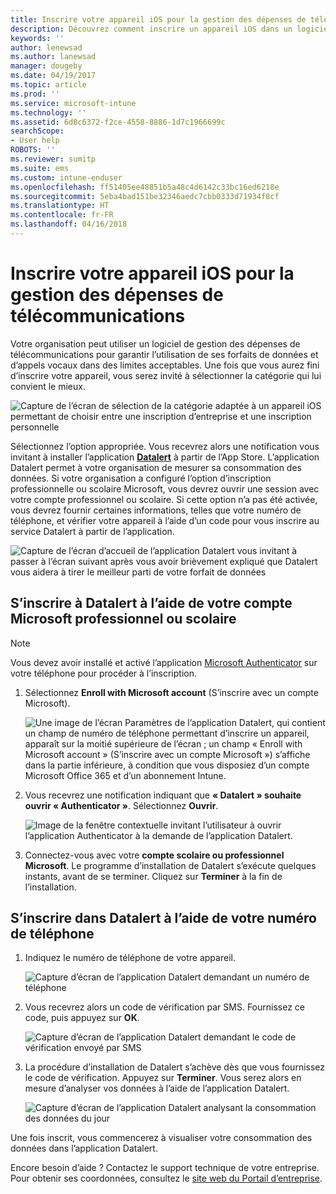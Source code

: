 ```yaml
---
title: Inscrire votre appareil iOS pour la gestion des dépenses de télécommunications avec Intune
description: Découvrez comment inscrire un appareil iOS dans un logiciel de gestion des dépenses de télécommunications.
keywords: ''
author: lenewsad
ms.author: lanewsad
manager: dougeby
ms.date: 04/19/2017
ms.topic: article
ms.prod: ''
ms.service: microsoft-intune
ms.technology: ''
ms.assetid: 6d8c6372-f2ce-4558-8886-1d7c1966699c
searchScope:
- User help
ROBOTS: ''
ms.reviewer: sumitp
ms.suite: ems
ms.custom: intune-enduser
ms.openlocfilehash: ff51405ee48851b5a48c4d6142c33bc16ed6218e
ms.sourcegitcommit: 5eba4bad151be32346aedc7cbb0333d71934f8cf
ms.translationtype: HT
ms.contentlocale: fr-FR
ms.lasthandoff: 04/16/2018
---
```

# <a name="enroll-your-ios-device-in-telecom-expense-management"></a>Inscrire votre appareil iOS pour la gestion des dépenses de télécommunications

Votre organisation peut utiliser un logiciel de gestion des dépenses de télécommunications pour garantir l’utilisation de ses forfaits de données et d’appels vocaux dans des limites acceptables. Une fois que vous aurez fini d’inscrire votre appareil, vous serez invité à sélectionner la catégorie qui lui convient le mieux.

  ![Capture de l’écran de sélection de la catégorie adaptée à un appareil iOS permettant de choisir entre une inscription d’entreprise et une inscription personnelle](./media/ios-enroll-10-tem-select-best-category.png)

Sélectionnez l’option appropriée. Vous recevrez alors une notification vous invitant à installer l’application [__Datalert__](https://itunes.apple.com/app/datalert/id771029268?mt=8) à partir de l’App Store. L’application Datalert permet à votre organisation de mesurer sa consommation des données. Si votre organisation a configuré l’option d’inscription professionnelle ou scolaire Microsoft, vous devrez ouvrir une session avec votre compte professionnel ou scolaire. Si cette option n’a pas été activée, vous devrez fournir certaines informations, telles que votre numéro de téléphone, et vérifier votre appareil à l’aide d’un code pour vous inscrire au service Datalert à partir de l’application.

  ![Capture de l’écran d’accueil de l’application Datalert vous invitant à passer à l’écran suivant après vous avoir brièvement expliqué que Datalert vous aidera à tirer le meilleur parti de votre forfait de données](./media/ios-enroll-11-tem-datalert-setup.png)

## <a name="enroll-into-datalert-using-your-microsoft-work-or-school-account"></a>S’inscrire à Datalert à l’aide de votre compte Microsoft professionnel ou scolaire

> [!NOTE]
> Vous devez avoir installé et activé l’application [Microsoft Authenticator](https://docs.microsoft.com/azure/multi-factor-authentication/end-user/microsoft-authenticator-app-how-to) sur votre téléphone pour procéder à l’inscription.

1. Sélectionnez __Enroll with Microsoft account__ (S’inscrire avec un compte Microsoft).

   ![Une image de l’écran Paramètres de l’application Datalert, qui contient un champ de numéro de téléphone permettant d’inscrire un appareil, apparaît sur la moitié supérieure de l’écran ; un champ « Enroll with Microsoft account » (S’inscrire avec un compte Microsoft ») s’affiche dans la partie inférieure, à condition que vous disposiez d’un compte Microsoft Office 365 et d’un abonnement Intune.](./media/ios-enroll-11a-tem-datalert-enroll-msft-account.png)

2. Vous recevrez une notification indiquant que __« Datalert » souhaite ouvrir « Authenticator »__. Sélectionnez __Ouvrir__.

   ![Image de la fenêtre contextuelle invitant l’utilisateur à ouvrir l’application Authenticator à la demande de l’application Datalert.](./media/ios-enroll-11b-tem-datalert-open-authenticator.png)

3. Connectez-vous avec votre __compte scolaire ou professionnel Microsoft__. Le programme d’installation de Datalert s’exécute quelques instants, avant de se terminer. Cliquez sur __Terminer__ à la fin de l’installation.

## <a name="enroll-into-datalert-using-your-phone-number"></a>S’inscrire dans Datalert à l’aide de votre numéro de téléphone

1. Indiquez le numéro de téléphone de votre appareil.

   ![Capture d’écran de l’application Datalert demandant un numéro de téléphone](./media/ios-enroll-12-tem-datalert-phone-number.png)

2. Vous recevrez alors un code de vérification par SMS. Fournissez ce code, puis appuyez sur __OK__.

   ![Capture d’écran de l’application Datalert demandant le code de vérification envoyé par SMS](./media/ios-enroll-13-tem-datalert-sms.png)

3. La procédure d’installation de Datalert s’achève dès que vous fournissez le code de vérification. Appuyez sur __Terminer__. Vous serez alors en mesure d’analyser vos données à l’aide de l’application Datalert.

   ![Capture d’écran de l’application Datalert analysant la consommation des données du jour](./media/ios-enroll-14-tem-datalert-monitoring-active.png)

Une fois inscrit, vous commencerez à visualiser votre consommation des données dans l’application Datalert.

Encore besoin d’aide ? Contactez le support technique de votre entreprise. Pour obtenir ses coordonnées, consultez le [site web du Portail d’entreprise](https://portal.manage.microsoft.com#HelpDeskDialog).
